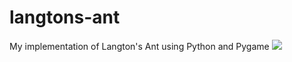 # langtons-ant
My implementation of Langton's Ant using Python and Pygame
![](https://imgur.com/G6mp54p)
